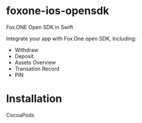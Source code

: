 # foxone-ios-opensdk
Fox.ONE Open SDK in Swift

Integrate your app with Fox.One open SDK, Including: 

* Withdraw
* Deposit
* Assets Overview
* Transation Record
* PIN

# Installation    


CocoaPods

